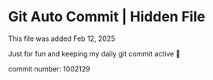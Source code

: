 # Git Auto Commit | Hidden File

This file was added Feb 12, 2025

Just for fun and keeping my daily git commit active 🤪

commit number: 1002129
